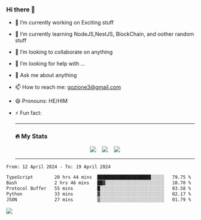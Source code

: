 ### Hi there 👋

<!--
**charlieScript/charlieScript** is a ✨ _special_ ✨ repository because its `README.md` (this file) appears on your GitHub profile.

Here are some ideas to get you started: -->

- 🔭 I’m currently working on Exciting stuff
- 🌱 I’m currently learning NodeJS,NestJS, BlockChain, and oother random stuff
- 👯 I’m looking to collaborate on anything
- 🤔 I’m looking for help with ...
- 💬 Ask me about anything
- 📫 How to reach me: gozione3@gmail.com
- 😄 Pronouns: HE/HIM
- ⚡ Fun fact:


  ---

  ### :fire: My Stats

  <div id="stats" align="center">
  <img src="http://github-readme-streak-stats.herokuapp.com?user=charlieScript&theme=dark&date_format=M%20j%5B%2C%20Y%5D" />&nbsp;&nbsp;&nbsp;
  <img src="https://github-readme-stats.vercel.app/api/top-langs/?username=charlieScript&layout=compact&theme=vision-friendly-dark"/>&nbsp;&nbsp;&nbsp;
  <img src="https://github-readme-stats.vercel.app/api?username=charlieScript&show_icons=true&theme=radical"/>
  </div>

  ---



<!--START_SECTION:waka-->

```txt
From: 12 April 2024 - To: 19 April 2024

TypeScript        20 hrs 44 mins  ████████████████████░░░░░   79.75 %
Bash              2 hrs 46 mins   ██▓░░░░░░░░░░░░░░░░░░░░░░   10.70 %
Protocol Buffer   55 mins         █░░░░░░░░░░░░░░░░░░░░░░░░   03.58 %
Python            33 mins         ▓░░░░░░░░░░░░░░░░░░░░░░░░   02.17 %
JSON              27 mins         ▒░░░░░░░░░░░░░░░░░░░░░░░░   01.79 %
```

<!--END_SECTION:waka-->
![](https://komarev.com/ghpvc/?username=charlieScript)
